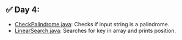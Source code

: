 ## ✅ Day 4:
- [CheckPalindrome.java](./CheckPalindrome.java): Checks if input string is a palindrome.
- [LinearSearch.java](./LinearSearch.java): Searches for key in array and prints position.
